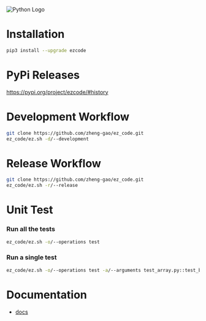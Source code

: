 ![Python Logo](https://www.python.org/static/community_logos/python-logo.png)
# Installation
```bash
pip3 install --upgrade ezcode
```
# PyPi Releases
https://pypi.org/project/ezcode/#history
# Development Workflow
```bash
git clone https://github.com/zheng-gao/ez_code.git
ez_code/ez.sh -d/--development
```
# Release Workflow
```bash
git clone https://github.com/zheng-gao/ez_code.git
ez_code/ez.sh -r/--release
```
# Unit Test
### Run all the tests
```bash
ez_code/ez.sh -o/--operations test
```
### Run a single test
```bash
ez_code/ez.sh -o/--operations test -a/--arguments test_array.py::test_binary_search
```
# Documentation
* [docs](docs/readme.md)
